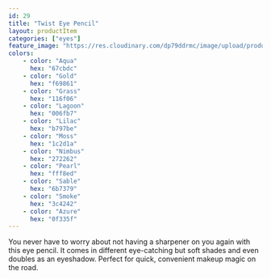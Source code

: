 ```yaml
---
id: 29
title: "Twist Eye Pencil"
layout: productItem
categories: ["eyes"]
feature_image: "https://res.cloudinary.com/dp79ddrmc/image/upload/products/twistEyePencil.jpg"
colors:
    - color: "Aqua"
      hex: "67cbdc"
    - color: "Gold"
      hex: "f69861"
    - color: "Grass"
      hex: "116f06"
    - color: "Lagoon"
      hex: "006fb7"
    - color: "Lilac"
      hex: "b797be"
    - color: "Moss"
      hex: "1c2d1a"
    - color: "Nimbus"
      hex: "272262"
    - color: "Pearl"
      hex: "fff8ed"
    - color: "Sable"
      hex: "6b7379"
    - color: "Smoke"
      hex: "3c4242"
    - color: "Azure"
      hex: "0f335f"
---
```

You never have to worry about not having a sharpener on you again with this eye pencil. It comes in different eye-catching but soft shades and even doubles as an eyeshadow. Perfect for quick, convenient makeup magic on the road.